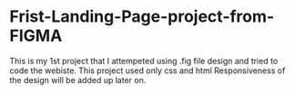 # Frist-Landing-Page-project-from-FIGMA

This is my 1st project that I attempeted using .fig file design and tried to code the webiste.
This project used only css and html
Responsiveness of the design will be added up later on.
